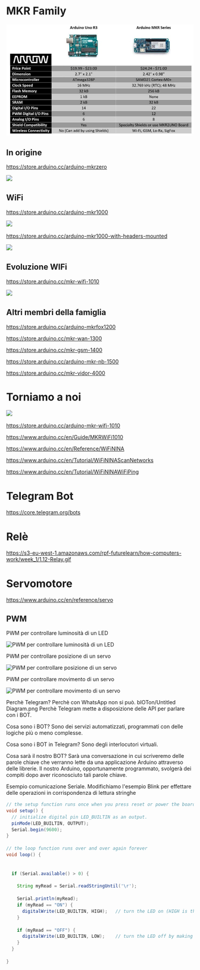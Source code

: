 # MKR Family

![](arrow_comparison_mkr_and_uno_2.jpg) 

## In origine
https://store.arduino.cc/arduino-mkrzero

![](https://store-cdn.arduino.cc/uni/catalog/product/cache/1/image/500x375/f8876a31b63532bbba4e781c30024a0a/A/B/ABX00012_iso_02_2.jpg)

## WiFi
https://store.arduino.cc/arduino-mkr1000

![](https://store-cdn.arduino.cc/uni/catalog/product/cache/1/image/500x375/f8876a31b63532bbba4e781c30024a0a/A/B/ABX00004_iso_2.jpg)

https://store.arduino.cc/arduino-mkr1000-with-headers-mounted

![](https://store-cdn.arduino.cc/uni/catalog/product/cache/1/image/500x375/f8876a31b63532bbba4e781c30024a0a/a/b/abx00011_iso.jpg)

## Evoluzione WIFi
https://store.arduino.cc/mkr-wifi-1010

![](https://store-cdn.arduino.cc/uni/catalog/product/cache/1/image/500x375/f8876a31b63532bbba4e781c30024a0a/a/b/abx00023_iso.jpg)

## Altri membri della famiglia

https://store.arduino.cc/arduino-mkrfox1200

https://store.arduino.cc/mkr-wan-1300

https://store.arduino.cc/mkr-gsm-1400

https://store.arduino.cc/arduino-mkr-nb-1500

https://store.arduino.cc/mkr-vidor-4000



# Torniamo a noi

![](UntitledDiagram.png)


https://store.arduino.cc/arduino-mkr-wifi-1010

https://www.arduino.cc/en/Guide/MKRWiFi1010 


https://www.arduino.cc/en/Reference/WiFiNINA

https://www.arduino.cc/en/Tutorial/WiFiNINAScanNetworks

https://www.arduino.cc/en/Tutorial/WiFiNINAWiFiPing


# Telegram Bot
https://core.telegram.org/bots
# Relè
https://s3-eu-west-1.amazonaws.com/rpf-futurelearn/how-computers-work/week_1/1.12-Relay.gif
# Servomotore
https://www.arduino.cc/en/reference/servo 
## PWM
PWM per controllare luminosità di un LED

![PWM per controllare luminosità di un LED](https://cdn-images-1.medium.com/max/1600/0*8aKMKfT-FwswIeyx.)

PWM per controllare posizione di un servo

![PWM per controllare posizione di un servo](https://backyardbrains.com/experiments/img/Graphs_PWM_web.jpg)

PWM per controllare movimento di un servo

![PWM per controllare movimento di un servo](http://archive.fabacademy.org/fabacademy2016/fablabshangai/students/96/Week13/servo.gif)




Perchè Telegram?
Perchè con WhatsApp non si può.  bIOTon/Untitled Diagram.png 
Perchè Telegram mette a disposizione delle API per parlare con i BOT.

Cosa sono i BOT?
Sono dei servizi automatizzati, programmati con delle logiche più o meno complesse.

Cosa sono i BOT in Telegram?
Sono degli interlocutori virtuali.

Cosa sarà il nostro BOT?
Sarà una conversazione in cui scriveremo delle parole chiave che verranno lette da una applicazione Arduino attraverso delle librerie.
Il nostro Arduino, opportunamente programmato, svolgerà dei compiti dopo aver riconosciuto tali parole chiave.


Esempio comunicazione Seriale.
Modifichiamo l'esempio Blink per effettare delle operazioni in corrispondenza di lettura stringhe

```java
// the setup function runs once when you press reset or power the board
void setup() {
  // initialize digital pin LED_BUILTIN as an output.
  pinMode(LED_BUILTIN, OUTPUT);
  Serial.begin(9600);
}

// the loop function runs over and over again forever
void loop() {


  if (Serial.available() > 0) {

    String myRead = Serial.readStringUntil('\r');

    Serial.println(myRead);
    if (myRead == "ON") {
      digitalWrite(LED_BUILTIN, HIGH);   // turn the LED on (HIGH is the voltage level)
    }

    if (myRead == "OFF") {
      digitalWrite(LED_BUILTIN, LOW);    // turn the LED off by making the voltage LOW
    }
  }
  
}
```
